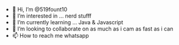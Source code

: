 - 👋 Hi, I’m @519fount10
- 👀 I’m interested in ... nerd stufff
- 🌱 I’m currently learning ... Java & Javascript
- 💞️ I’m looking to collaborate on as much as i cam as fast as i can 
- 📫 How to reach me whatsapp

<!---
519fount10/519fount10 is a ✨ special ✨ repository because its `README.md` (this file) appears on your GitHub profile.
You can click the Preview link to take a look at your changes.
--->
